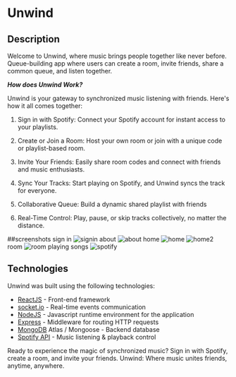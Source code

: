 # Unwind

## Description

Welcome to Unwind, where music brings people together like never before. 
Queue-building app where users can create a room, invite friends, share a common queue, and listen together.

***How does Unwind Work?***

Unwind is your gateway to synchronized music listening with friends. Here's how it all comes together:

1) Sign in with Spotify: Connect your Spotify account for instant access to your playlists.

2) Create or Join a Room: Host your own room or join with a unique code or playlist-based room.

3) Invite Your Friends: Easily share room codes and connect with friends and music enthusiasts.

4) Sync Your Tracks: Start playing on Spotify, and Unwind syncs the track for everyone.

5) Collaborative Queue: Build a dynamic shared playlist with friends

6) Real-Time Control: Play, pause, or skip tracks collectively, no matter the distance.


##screenshots
sign in
![signin](https://github.com/Revant202/unwind/assets/76607683/f3e77549-c059-46c6-88e1-a11a00643b48)
about
![about](https://github.com/Revant202/unwind/assets/76607683/5a0a8550-18e0-458f-9faa-f3ca26d81b4f)
home
![home](https://github.com/Revant202/unwind/assets/76607683/5db9565b-ade5-490b-b562-52d7a924b1da)
![home2](https://github.com/Revant202/unwind/assets/76607683/7c58ff34-8f6a-4f99-819e-df17e912d950)
room
![room](https://github.com/Revant202/unwind/assets/76607683/98a3925a-54b2-4877-b787-6dbf6ad5efa7)
playing songs
![spotify](https://github.com/Revant202/unwind/assets/76607683/57cb2665-8897-4800-8e1b-22e8ed6f4f42)



## Technologies

Unwind was built using the following technologies:

* [ReactJS](https://reactjs.org/) - Front-end framework
* [socket.io](https://socket.io/) - Real-time events communication 
* [NodeJS](https://nodejs.org/en/) - Javascript runtime environment for the application
* [Express](https://expressjs.com/) - Middleware for routing HTTP requests
* [MongoDB](https://www.mongodb.com/) Atlas / Mongoose - Backend database
* [Spotify API](https://developer.spotify.com/) - Music listening & playback control

Ready to experience the magic of synchronized music? Sign in with Spotify, create a room, and invite your friends. Unwind: Where music unites friends, anytime, anywhere.

